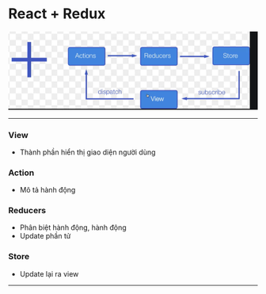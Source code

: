 # React + Redux

![Alt text](image.png)

---

### View

- Thành phần hiển thị giao diện người dùng

### Action

- Mô tả hành động

### Reducers

- Phân biệt hành động, hành động
- Update phần tử

### Store

- Update lại ra view

---
